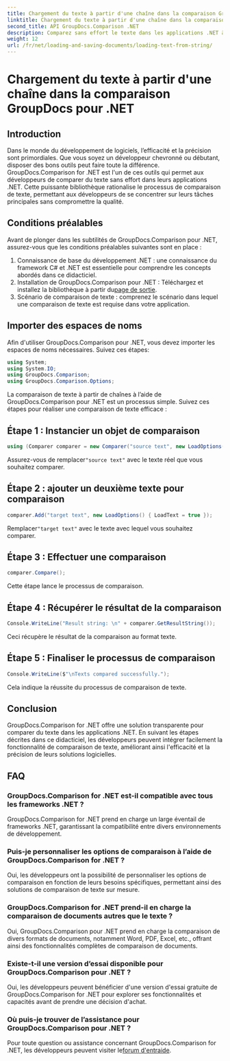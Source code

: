 ```yaml
---
title: Chargement du texte à partir d'une chaîne dans la comparaison GroupDocs pour .NET
linktitle: Chargement du texte à partir d'une chaîne dans la comparaison GroupDocs pour .NET
second_title: API GroupDocs.Comparison .NET
description: Comparez sans effort le texte dans les applications .NET à l’aide de la bibliothèque GroupDocs.Comparison. Améliorez l’efficacité et la précision grâce à une intégration transparente.
weight: 12
url: /fr/net/loading-and-saving-documents/loading-text-from-string/
---
```


# Chargement du texte à partir d'une chaîne dans la comparaison GroupDocs pour .NET

## Introduction
Dans le monde du développement de logiciels, l’efficacité et la précision sont primordiales. Que vous soyez un développeur chevronné ou débutant, disposer des bons outils peut faire toute la différence. GroupDocs.Comparison for .NET est l'un de ces outils qui permet aux développeurs de comparer du texte sans effort dans leurs applications .NET. Cette puissante bibliothèque rationalise le processus de comparaison de texte, permettant aux développeurs de se concentrer sur leurs tâches principales sans compromettre la qualité.
## Conditions préalables
Avant de plonger dans les subtilités de GroupDocs.Comparison pour .NET, assurez-vous que les conditions préalables suivantes sont en place :
1. Connaissance de base du développement .NET : une connaissance du framework C# et .NET est essentielle pour comprendre les concepts abordés dans ce didacticiel.
2.  Installation de GroupDocs.Comparison pour .NET : Téléchargez et installez la bibliothèque à partir du[page de sortie](https://releases.groupdocs.com/comparison/net/).
3. Scénario de comparaison de texte : comprenez le scénario dans lequel une comparaison de texte est requise dans votre application.

## Importer des espaces de noms
Afin d'utiliser GroupDocs.Comparison pour .NET, vous devez importer les espaces de noms nécessaires. Suivez ces étapes:

```csharp
using System;
using System.IO;
using GroupDocs.Comparison;
using GroupDocs.Comparison.Options;
```
La comparaison de texte à partir de chaînes à l’aide de GroupDocs.Comparison pour .NET est un processus simple. Suivez ces étapes pour réaliser une comparaison de texte efficace :
## Étape 1 : Instancier un objet de comparaison
```csharp
using (Comparer comparer = new Comparer("source text", new LoadOptions() { LoadText = true }))
```
 Assurez-vous de remplacer`"source text"` avec le texte réel que vous souhaitez comparer.
## Étape 2 : ajouter un deuxième texte pour comparaison
```csharp
comparer.Add("target text", new LoadOptions() { LoadText = true });
```
 Remplacer`"target text"` avec le texte avec lequel vous souhaitez comparer.
## Étape 3 : Effectuer une comparaison
```csharp
comparer.Compare();
```
Cette étape lance le processus de comparaison.
## Étape 4 : Récupérer le résultat de la comparaison
```csharp
Console.WriteLine("Result string: \n" + comparer.GetResultString());
```
Ceci récupère le résultat de la comparaison au format texte.
## Étape 5 : Finaliser le processus de comparaison
```csharp
Console.WriteLine($"\nTexts compared successfully.");
```
Cela indique la réussite du processus de comparaison de texte.

## Conclusion
GroupDocs.Comparison for .NET offre une solution transparente pour comparer du texte dans les applications .NET. En suivant les étapes décrites dans ce didacticiel, les développeurs peuvent intégrer facilement la fonctionnalité de comparaison de texte, améliorant ainsi l'efficacité et la précision de leurs solutions logicielles.
## FAQ
### GroupDocs.Comparison for .NET est-il compatible avec tous les frameworks .NET ?
GroupDocs.Comparison for .NET prend en charge un large éventail de frameworks .NET, garantissant la compatibilité entre divers environnements de développement.
### Puis-je personnaliser les options de comparaison à l’aide de GroupDocs.Comparison for .NET ?
Oui, les développeurs ont la possibilité de personnaliser les options de comparaison en fonction de leurs besoins spécifiques, permettant ainsi des solutions de comparaison de texte sur mesure.
### GroupDocs.Comparison for .NET prend-il en charge la comparaison de documents autres que le texte ?
Oui, GroupDocs.Comparison pour .NET prend en charge la comparaison de divers formats de documents, notamment Word, PDF, Excel, etc., offrant ainsi des fonctionnalités complètes de comparaison de documents.
### Existe-t-il une version d’essai disponible pour GroupDocs.Comparison pour .NET ?
Oui, les développeurs peuvent bénéficier d'une version d'essai gratuite de GroupDocs.Comparison for .NET pour explorer ses fonctionnalités et capacités avant de prendre une décision d'achat.
### Où puis-je trouver de l’assistance pour GroupDocs.Comparison pour .NET ?
 Pour toute question ou assistance concernant GroupDocs.Comparison for .NET, les développeurs peuvent visiter le[forum d'entraide](https://forum.groupdocs.com/c/comparison/12).
